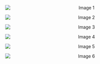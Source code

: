 <p align="center">
    <img src="https://github.com/112-mariem-mansour/FirstProject/assets/58420811/f0f9b9fc-8613-4723-9c09-cc62c9f2c423" alt="Image 1" style="display: block; margin: auto;">
</p>

<p align="center">
    <img src="https://github.com/112-mariem-mansour/FirstProject/assets/58420811/56679592-e3a1-41c7-ba92-370fac02e544" alt="Image 2" style="display: block; margin: auto;">
</p>

<p align="center">
    <img src="https://github.com/112-mariem-mansour/FirstProject/assets/58420811/0cde671c-8471-47c4-be10-6d90a24becd5" alt="Image 3" style="display: block; margin: auto;">
</p>

<p align="center">
    <img src="https://github.com/112-mariem-mansour/FirstProject/assets/58420811/13ef6a48-755d-4dba-b1b3-91f4394e4d0a" alt="Image 4" style="display: block; margin: auto;">
</p>

<p align="center">
    <img src="https://github.com/112-mariem-mansour/FirstProject/assets/58420811/96e428dd-74ae-4bae-b930-d818c090f2d2" alt="Image 5" style="display: block; margin: auto;">
</p>

<p align="center">
    <img src="https://github.com/112-mariem-mansour/FirstProject/assets/58420811/7fa59d61-9b24-49b1-9849-5d3dcbd08885" alt="Image 6" style="display: block; margin: auto;">
</p>
